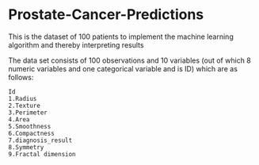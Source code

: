 # Prostate-Cancer-Predictions

This is the dataset of 100 patients to implement the machine learning algorithm and thereby interpreting results

The data set consists of 100 observations and 10 variables (out of which 8 numeric variables and one categorical variable and is ID) which are as follows:

    Id
    1.Radius
    2.Texture
    3.Perimeter
    4.Area
    5.Smoothness
    6.Compactness
    7.diagnosis_result
    8.Symmetry
    9.Fractal dimension

